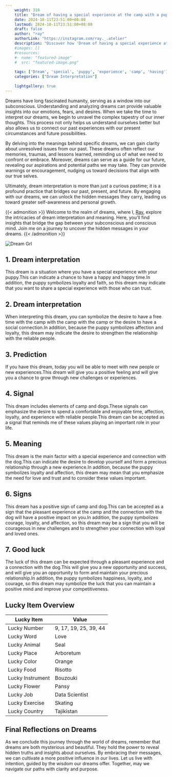 ```yaml
---
    weight: 310
    title: "Dream of having a special experience at the camp with a puppy"  # Assuming 'title' column exists
    date: 2024-10-11T23:51:00+08:00
    lastmod: 2024-10-11T23:51:00+08:00
    draft: false
    author: "ray"
    authorLink: "https://instagram.com/ray._.atelier"
    description: "Discover how 'Dream of having a special experience at the camp with a puppy' can interpret your future and uncover its significant meanings in your life."
    #images: []
    #resources:
    #- name: "featured-image"
    #  src: "featured-image.png"
    
    tags: ['Dream', 'special', 'puppy', 'experience', 'camp', 'having']
    categories: ["Dream Interpretation"]
    
    lightgallery: true
---
```

    
Dreams have long fascinated humanity, serving as a window into our subconscious. Understanding and analyzing dreams can provide valuable insights into our emotions, fears, and desires. When we take the time to interpret our dreams, we begin to unravel the complex tapestry of our inner thoughts. This process not only helps us understand ourselves better but also allows us to connect our past experiences with our present circumstances and future possibilities.

By delving into the meanings behind specific dreams, we can gain clarity about unresolved issues from our past. These dreams often reflect our memories, traumas, and lessons learned, reminding us of what we need to confront or embrace. Moreover, dreams can serve as a guide for our future, revealing our aspirations and potential paths we may take. They can provide warnings or encouragement, nudging us toward decisions that align with our true selves.

Ultimately, dream interpretation is more than just a curious pastime; it is a profound practice that bridges our past, present, and future. By engaging with our dreams, we can unlock the hidden messages they carry, leading us toward greater self-awareness and personal growth.

{{< admonition >}}
Welcome to the realm of dreams, where I, [Ray](https://instagram.com/ray._.atelier), explore the intricacies of dream interpretation and meaning. Here, you’ll find insights that bridge the gap between your subconscious and conscious mind. Join me on a journey to uncover the hidden messages in your dreams.
{{< /admonition >}}

![Dream Grl](https://cdn.pixabay.com/photo/2017/11/02/03/35/gothic-2910057_1280.jpg "Dream Grl")

## 1. Dream interpretation
This dream is a situation where you have a special experience with your puppy.This can indicate a chance to have a happy and happy time.In addition, the puppy symbolizes loyalty and faith, so this dream may indicate that you want to share a special experience with those who can trust.

## 2. Dream interpretation
When interpreting this dream, you can symbolize the desire to have a free time with the camp with the camp with the camp or the desire to have a social connection.In addition, because the puppy symbolizes affection and loyalty, this dream may indicate the desire to strengthen the relationship with the reliable people.

## 3. Prediction
If you have this dream, today you will be able to meet with new people or new experiences.This dream will give you a positive feeling and will give you a chance to grow through new challenges or experiences.

## 4. Signal
This dream includes elements of camp and dogs.These signals can emphasize the desire to spend a comfortable and enjoyable time, affection, loyalty, and experience with reliable people.This dream can be accepted as a signal that reminds me of these values playing an important role in your life.

## 5. Meaning
This dream is the main factor with a special experience and connection with the dog.This can indicate the desire to develop yourself and form a precious relationship through a new experience.In addition, because the puppy symbolizes loyalty and affection, this dream may mean that you emphasize the need for love and trust and to consider these values important.

## 6. Signs
This dream has a positive sign of camp and dog.This can be accepted as a sign that the pleasant experience at the camp and the connection with the dog will have a positive impact on you.In addition, the puppy symbolizes courage, loyalty, and affection, so this dream may be a sign that you will be courageous in new challenges and to strengthen your connection with loyal and loved ones.

## 7. Good luck
The luck of this dream can be expected through a pleasant experience and a connection with the dog.This will give you a new opportunity and success, and will give you an opportunity to form and maintain your precious relationship.In addition, the puppy symbolizes happiness, loyalty, and courage, so this dream may symbolize the luck that you can maintain a positive mind and improve your competitiveness.

## Lucky Item Overview
| Lucky Item          | Value              |
|---------------|--------------------|
| Lucky Number        | 9, 17, 19, 25, 39, 44  |
| Lucky Word          | Love |
| Lucky Animal        | Seal |
| Lucky Place         | Arboretum     |
| Lucky Color         | Orange     |
| Lucky Food          | Risotto      |
| Lucky Instrument    | Bouzouki |
| Lucky Flower        | Pansy    |
| Lucky Job           | Data Scientist       |
| Lucky Exercise      | Skating  |
| Lucky Country       | Tajikistan    |


##  Final Reflections on Dreams

As we conclude this journey through the world of dreams, remember that dreams are both mysterious and beautiful. They hold the power to reveal hidden truths and insights about ourselves. By embracing their messages, we can cultivate a more positive influence in our lives. Let us live with intention, guided by the wisdom our dreams offer. Together, may we navigate our paths with clarity and purpose.
